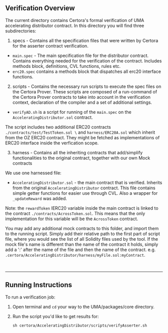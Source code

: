 ## Verification Overview
The current directory contains Certora's formal verification of UMA accelerating distributor contract.
In this directory you will find three subdirectories:

1. specs - Contains all the specification files that were written by Certora for the asserter contract verification.

- `main.spec`  - The main specification file for the distributor contract.
Contains everything needed for the verification of the contract. Includes methods block, definitions, CVL functions, rules etc.
- `erc20.spec` contains a methods block that dispatches all erc20 interface functions.

2. scripts - Contains the necessary run scripts to execute the spec files on the Certora Prover. These scripts are composed of a run-command of the Certora Prover contracts to take into account in the verification context, declaration of the compiler and a set of additional settings. 
- `verifyAD.sh` is a script for running of the `main.spec` on the  `AcceleratingDistributor.sol` contract.

The script includes two additional ERC20 contracts `./contracts/test/TestToken.sol \` and `harness/ERC20A.sol` which inherit from the OZ ERC20 contract.
They might be fetched as implementations of ERC20 interface inside the verfication scope.

3. harness - Contains all the inheriting contracts that add/simplify functionalities to the original contract, together with our own Mock contracts

We use one harnessed file:
- `AcceleratingDistributor.sol` - the main contract that is verified. Inherits from the original `AcceleratingDistributor` contract. This file contains simple getter functions for easier use through CVL. Also a wrapper for `_updateReward` was added.

Note: the `rewardToken` IERC20 variable inside the main contract is linked to the contract `./contracts/AcrossToken.sol`. This means that the only implementation for this variable will be the `AcrossToken` contract.

You may add any additional mock contracts to this folder, and import them to the running script. Simply add their relative path to the first part of script file, where you would see the list of all Solidity files used by the tool.
If the mock file's name is different than the name of the contract it holds,
simply add a ':' after the name of the file and then the name of the contract. e.g.
`.certora/AcceleratingDistributor/harness/myFile.sol:myContract`.

</br>

---

## Running Instructions
To run a verification job:

1. Open terminal and `cd` your way to the UMA/packages/core directory.

2. Run the script you'd like to get results for:
    ```
    sh certora/AcceleratingDistributor/scripts/verifyAsserter.sh
    ```